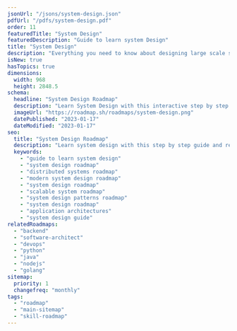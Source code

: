 ```yaml
---
jsonUrl: "/jsons/system-design.json"
pdfUrl: "/pdfs/system-design.pdf"
order: 11
featuredTitle: "System Design"
featuredDescription: "Guide to learn system Design"
title: "System Design"
description: "Everything you need to know about designing large scale systems."
isNew: true
hasTopics: true
dimensions:
  width: 968
  height: 2848.5
schema:
  headline: "System Design Roadmap"
  description: "Learn System Design with this interactive step by step guide in 2023. We also have resources and short descriptions attached to the roadmap items so you can get everything you want to learn in one place."
  imageUrl: "https://roadmap.sh/roadmaps/system-design.png"
  datePublished: "2023-01-17"
  dateModified: "2023-01-17"
seo:
  title: "System Design Roadmap"
  description: "Learn system design with this step by step guide and resources."
  keywords:
    - "guide to learn system design"
    - "system design roadmap"
    - "distributed systems roadmap"
    - "modern system design roadmap"
    - "system design roadmap"
    - "scalable system roadmap"
    - "system design patterns roadmap"
    - "system design roadmap"
    - "application architectures"
    - "system design guide"
relatedRoadmaps:
  - "backend"
  - "software-architect"
  - "devops"
  - "python"
  - "java"
  - "nodejs"
  - "golang"
sitemap:
  priority: 1
  changefreq: "monthly"
tags:
  - "roadmap"
  - "main-sitemap"
  - "skill-roadmap"
---
```


